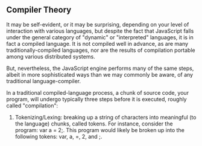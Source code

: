 ## Compiler Theory
It may be self-evident, or it may be surprising, depending on your level of interaction with various languages, but despite the fact that JavaScript falls under the general category of "dynamic" or "interpreted" languages, it is in fact a compiled language. It is not compiled well in advance, as are many traditionally-compiled languages, nor are the results of compilation portable among various distributed systems.

But, nevertheless, the JavaScript engine performs many of the same steps, albeit in more sophisticated ways than we may commonly be aware, of any traditional language-compiler.

In a traditional compiled-language process, a chunk of source code, your program, will undergo typically three steps before it is executed, roughly called "compilation":
1. Tokenizing/Lexing: breaking up a string of characters into meaningful (to the language) chunks, called tokens. For instance, consider the program: var a = 2;. This program would likely be broken up into the following tokens: var, a, =, 2, and ;.
